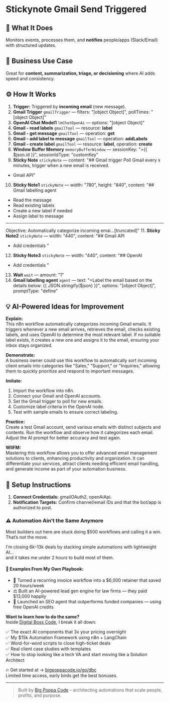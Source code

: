 # Stickynote Gmail Send Triggered
## 🚀 What It Does
Monitors events, processes them, and **notifies** people/apps (Slack/Email) with structured updates.

## 💼 Business Use Case
Great for **content, summarization, triage, or decisioning** where AI adds speed and consistency.

## ⚙️ How It Works
1. **Trigger:** Triggered by **incoming email** (new message).
2. **Gmail Trigger** `gmailTrigger` — filters: "[object Object]", pollTimes: "[object Object]"
3. **OpenAI Chat Model1** `lmChatOpenAi` — options: "[object Object]"
4. **Gmail - read labels** `gmailTool` — resource: **label**
5. **Gmail - get message** `gmailTool` — operation: **get**
6. **Gmail - add label to message** `gmailTool` — operation: **addLabels**
7. **Gmail - create label** `gmailTool` — resource: **label**, operation: **create**
8. **Window Buffer Memory** `memoryBufferWindow` — sessionKey: "={{ $json.id }}", sessionIdType: "customKey"
9. **Sticky Note** `stickyNote` — content: "## Gmail trigger
Poll Gmail every x minutes, trigger when a new email is received.

- Gmail API"
10. **Sticky Note1** `stickyNote` — width: "780", height: "840", content: "## Gmail labelling agent
- Read the message
- Read existing labels
- Create a new label if needed
- Assign label to message

----

Objective:
Automatically categorize incoming emai…[truncated]"
11. **Sticky Note2** `stickyNote` — width: "440", content: "## Gmail API
- Add credentials "
12. **Sticky Note3** `stickyNote` — width: "440", content: "## OpenAI
- Add credentials "
13. **Wait** `wait` — amount: "1"
14. **Gmail labelling agent** `agent` — text: "=Label the email based on the details below:
{{ JSON.stringify($json) }}", options: "[object Object]", promptType: "define"

## 💡 AI-Powered Ideas for Improvement
**Explain:**  
This n8n workflow automatically categorizes incoming Gmail emails. It triggers whenever a new email arrives, retrieves the email, checks existing labels, and uses OpenAI to determine the most relevant label. If no suitable label exists, it creates a new one and assigns it to the email, ensuring your inbox stays organized.

**Demonstrate:**  
A business owner could use this workflow to automatically sort incoming client emails into categories like "Sales," "Support," or "Inquiries," allowing them to quickly prioritize and respond to important messages.

**Imitate:**  
1. Import the workflow into n8n.
2. Connect your Gmail and OpenAI accounts.
3. Set the Gmail trigger to poll for new emails.
4. Customize label criteria in the OpenAI node.
5. Test with sample emails to ensure correct labeling.

**Practice:**  
Create a test Gmail account, send various emails with distinct subjects and contents. Run the workflow and observe how it categorizes each email. Adjust the AI prompt for better accuracy and test again.

**WIIFM:**  
Mastering this workflow allows you to offer advanced email management solutions to clients, enhancing productivity and organization. It can differentiate your services, attract clients needing efficient email handling, and generate income as part of your automation business.

## 🔧 Setup Instructions
1. **Connect Credentials:** gmailOAuth2, openAiApi.
2. **Notification Targets:** Confirm channel/email IDs and that the bot/app is authorized to post.

### ⚠️ Automation Ain’t the Same Anymore

Most builders out here are stuck doing $500 workflows and calling it a win.  
That’s not the move.  

I'm closing $6k–$13k deals by stacking simple automations with lightweight AI...  
and it takes me under 2 hours to build most of them.

#### 🧠 Examples From My Own Playbook:
- 🔁 Turned a recurring invoice workflow into a $6,000 retainer that saved 20 hours/week  
- ⚖️ Built an AI-powered lead gen engine for law firms — they paid $13,000 happily  
- 🚀 Launched an SEO agent that outperforms funded companies — using free OpenAI credits  

**Want to learn how to do the same?**  
Inside [Digital Boss Code](https://bigpoppacode.io/go/dbc), I break it all down:

✅ The exact AI components that 3x your pricing overnight  
✅ My $15k Automation Framework using n8n + LangChain  
✅ Word-for-word scripts to close high-ticket deals  
✅ Real client case studies with templates  
✅ How to stop looking like a tech VA and start moving like a Solution Architect  

🔥 Get started at → [bigpoppacode.io/go/dbc](https://bigpoppacode.io/go/dbc)  
Limited time access, early birds get the best bonuses.

---
> Built by [Big Poppa Code](https://bigpoppacode.io) – architecting automations that scale people, profits, and purpose.
